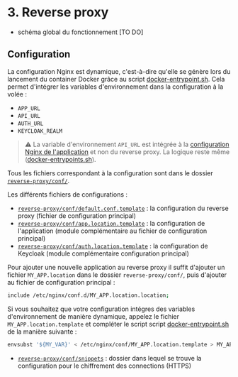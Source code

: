 # 3. Reverse proxy

- schéma global du fonctionnement [TO DO]

## Configuration

La configuration Nginx est dynamique, c'est-à-dire qu'elle se génère lors du lancement du container Docker grâce au script [docker-entrypoint.sh](../reverse-proxy/docker-entrypoint.sh). Cela permet d'intégrer les variables d'environnement dans la configuration à la volée :
- `APP_URL`
- `API_URL`
- `AUTH_URL`
- `KEYCLOAK_REALM`

> ⚠️ La variable d'environnement `API_URL` est intégrée à la [configuration Nginx de l'application](../app/default.conf.template) et non du reverse proxy. La logique reste même ([docker-entrypoints.sh](../app/docker-entrypoint.sh)).

Tous les fichiers correspondant à la configuration sont dans le dossier [`reverse-proxy/conf/`](../reverse-proxy).

Les différents fichiers de configurations :

* [`reverse-proxy/conf/default.conf.template`](../reverse-proxy/conf/default.conf.template) : la configuration du reverse proxy (fichier de configuration principal)
* [`reverse-proxy/conf/app.location.template`](../reverse-proxy/conf/app.location.template) : la configuration de l'application (module complémentaire au fichier de configuration principal)
* [`reverse-proxy/conf/auth.location.template`](../reverse-proxy/conf/auth.location.template) : la configuration de Keycloak (module complémentaire configuration principal)

Pour ajouter une nouvelle application au reverse proxy il suffit d'ajouter un fichier `MY_APP.location` dans le dossier `reverse-proxy/conf/`, puis d'ajouter au fichier de configuration principal : 

```bash
include /etc/nginx/conf.d/MY_APP.location.location;
```

Si vous souhaitez que votre configuration intégres des variables d'environnement de manière dynamique, appelez le fichier `MY_APP.location.template` et compléter le script script [docker-entrypoint.sh](../reverse-proxy/docker-entrypoint.sh) de la manière suivante : 

```bash
envsubst '${MY_VAR}' < /etc/nginx/conf/MY_APP.location.template > MY_APP.location
```

* [`reverse-proxy/conf/snippets`](../reverse-proxy/conf/snippets) : dossier dans lequel se trouve la configuration pour le chiffrement des connections (HTTPS)